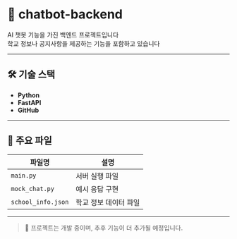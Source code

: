 # 💬 chatbot-backend

AI 챗봇 기능을 가진 백엔드 프로젝트입니다  
학교 정보나 공지사항을 제공하는 기능을 포함하고 있습니다

---

## 🛠️ 기술 스택

- **Python**  
- **FastAPI**  
- **GitHub**

---

## 📁 주요 파일

| 파일명             | 설명                 |
|------------------|--------------------|
| `main.py`        | 서버 실행 파일         |
| `mock_chat.py`   | 예시 응답 구현         |
| `school_info.json` | 학교 정보 데이터 파일 |

---

> 🚧 프로젝트는 개발 중이며, 추후 기능이 더 추가될 예정입니다.
